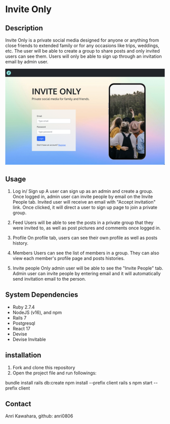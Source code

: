 # Invite Only

## Description

Invite Only is a private social media designed for anyone or anything from close friends to extended family or for any occasions like trips, weddings, etc. The user will be able to create a group to share posts and only invited users can see them. Users will only be able to sign up through an invitation email by admin user. 


<img src="/client/src/Images/invite-only.png" alt="Alt text" title="invite-only">


## Usage

1. Log in/ Sign up
A user can sign up as an admin and create a group.  Once logged in, admin user can invite people by email on the Invite People tab.  Invited user will receive an email with "Accept invitation" link.  Once clicked, it will direct a user to sign up page to join a private group.

2. Feed 
Users will be able to see the posts in a private group that they were invited to, as well as post pictures and comments once logged in.

3. Profile 
On profile tab, users can see their own profile as well as posts history.

4. Members
Users can see the list of members in a group. They can also view each member's profile page and posts histories.

5. Invite people
Only admin user will be able to see the "Invite People" tab.  Admin user can invite people by entering email and it will automatically send invitation email to the person.


## System Dependencies

- Ruby 2.7.4
- NodeJS (v16), and npm
- Rails 7
- Postgresql
- React 17
- Devise
- Devise Invitable


## installation

1. Fork and clone this repository
2. Open the project file and run followings:

bundle install
rails db:create
npm install --prefix client
rails s
npm start --prefix client


## Contact
Anri Kawahara, github: anri0806
